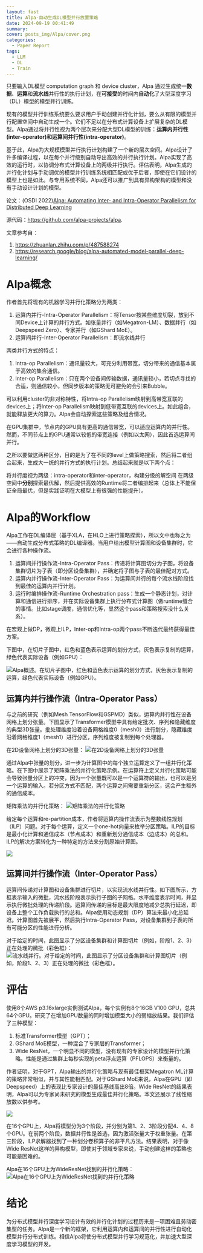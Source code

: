 ```yaml
---
layout: fast
title: Alpa-自动生成DL模型并行放置策略
date: 2024-09-19 00:41:49
summary: 
cover: posts_img/Alpa/cover.png
categories: 
  - Paper Report
tags: 
  - LLM
  - DL
  - Train
---
```


只要输入DL模型 computation graph 和 device cluster，Alpa 通过生成统一**数据**、**运算**和**流水线**并行性的执行计划，在**可接受**的时间内**自动化**了大型深度学习（DL）模型的模型并行训练。

现有的模型并行训练系统要么要求用户手动创建并行化计划，要么从有限的模型并行配置空间中自动生成一个。它们不足以在分布式计算设备上扩展复杂的DL模型。Alpa通过将并行性视为两个层次来分配大型DL模型的训练：**运算内并行性(inter-operator)**和**运算间并行性(intra-operator)**。

基于此，Alpa为大规模模型并行执行计划构建了一个新的层次空间。Alpa设计了许多编译过程，以在每个并行级别自动导出高效的并行执行计划。Alpa实现了高效的运行时，以协调分布式计算设备上的两级并行执行。评估表明，Alpa生成的并行化计划与手动调优的模型并行训练系统相匹配或优于后者，即使在它们设计的模型上也是如此。与专用系统不同，Alpa还可以推广到具有异构架构的模型和没有手动设计计划的模型。

论文：(OSDI 2022)[Alpa: Automating Inter- and Intra-Operator Parallelism for Distributed Deep Learning](https://www.usenix.org/system/files/osdi23-li-zhuohan.pdf)

源代码：https://github.com/alpa-projects/alpa.

文章参考自：
1. https://zhuanlan.zhihu.com/p/487588274
2. https://research.google/blog/alpa-automated-model-parallel-deep-learning/


# Alpa概念

作者首先将现有的机器学习并行化策略分为两类：

1. 运算内并行-Intra-Operator Parallelism：将Tensor按某些维度切裂，放到不同Device上计算的并行方式。如张量并行（如Megatron-LM）、数据并行（如Deepspeed Zero）、专家并行（如GShard MoE）。
2. 运算间并行-Inter-Operator Parallelism：即流水线并行

两类并行方式的特点：
1. Intra-op Parallelism：通讯量较大，可充分利用带宽，切分带来的通信基本属于高效的集合通信。
2. Inter-op Parallelism：只在两个设备间传输数据，通讯量较小，若切点寻找的合适，则通信较小，但同步版本的策略无可避免的会引来Bubble。

可以利用cluster的非对称特性，将Intra-op Parallelism映射到高带宽互联的devices上；将Inter-op Parallelism映射到低带宽互联的devices上。如此组合，就能释放更大的算力。Alpa会自动探索这些策略及组合情况。

在GPU集群中，节点内的GPU具有更高的通信带宽，可以适应运算内的并行性。然而，不同节点上的GPU通常以较低的带宽连接（例如以太网），因此首选运算间并行。

之所以要做这两种区分，目的是为了在不同的level上做策略搜索，然后将二者组合起来，生成大一统的并行方式的执行计划。总结起来就是以下两个点：

将并行度视为两级：intra-operator和inter-operator，构建分级的解空间
在两级空间中**分别**探索最优解，然后提供高效的Runtime将二者编排起来（总体上不能保证全局最优，但是实践证明在大模型上有很强的性能提升）。

# Alpa的Workflow

Alpa工作在DL编译层（基于XLA，在HLO上进行策略探索），所以文中也称之为——自动生成分布式策略的DL编译器。当用户给出模型计算图和设备集群时，它会进行各种操作流。

1. 运算间并行操作流-Intra-Operator Pass：传递将计算图切分为子图，将设备集群切片为子表（即分区设备集群），并确定将子图与子表的最佳配对方式。
2. 运算内并行操作流-Inter-Operator Pass：为运算间并行的每个流水线阶段找到最佳的运算内并行计划。
3. 运行时编排操作流-Runtime Orchestration pass：生成一个静态计划，对计算和通信进行排序，并在实际设备集群上执行分布式计算图（做runtime缝合的事情。比如stage调度，通信优化等，显然这个pass和策略搜索没什么关系）。

在宏观上做DP，微观上ILP，Inter-op和Intra-op两个pass不断迭代最终获得最佳方案。

下图中，在切片子图中，红色和蓝色表示运算的划分方式，灰色表示复制的运算，绿色代表实际设备（例如GPU）：

![Alpa概述。在切片子图中，红色和蓝色表示运算的划分方式，灰色表示复制的运算，绿色代表实际设备（例如GPU）。](posts_img/Alpa/1.gif)


## 运算内并行操作流（Intra-Operator Pass）

与之前的研究（例如Mesh TensorFlow和GSPMD）类似，运算内并行性在设备网格上划分张量。下图显示了Transformer模型中具有给定批次、序列和隐藏维度的典型3D张量。批处理维度沿着设备网格维度0（mesh0）进行划分，隐藏维度沿着网格维度1（mesh1）进行分区，序列维度被复制到每个处理器。

在2D设备网格上划分的3D张量：
![在2D设备网格上划分的3D张量](posts_img/Alpa/2.png)

通过Alpa中张量的划分，进一步为计算图中的每个独立运算定义了一组并行化策略。在下图中展示了矩阵乘法的并行化策略示例。在运算符上定义并行化策略可能会导致张量分区上的冲突，因为一个张量既可以是一个运算符的输出，也可以是另一个运算的输入。若分区方式不匹配，两个运算之间需要重新分区，这会产生额外的通信成本。

矩阵乘法的并行化策略：
![矩阵乘法的并行化策略](posts_img/Alpa/3.png)


给定每个运算和re-partition成本，作者将运算内操作流表示为整数线性规划（ILP）问题。对于每个运算，定义一个one-hot向量来枚举分区策略。ILP的目标是最小化计算和通信成本（节点成本）和重新划分通信成本（边成本）的总和。ILP的解决方案转化为一种特定的方法来分割原始计算图。

![](posts_img/Alpa/4.png)

## 运算间并行操作流（Inter-Operator Pass）

运算间传递对计算图和设备集群进行切片，以实现流水线并行性。如下图所示，方框表示输入的微批，流水线阶段表示执行子图的子网格。水平维度表示时间，并显示执行微批处理的传递阶段。运算间传递的目标是最大限度地减少总执行延迟，即设备上整个工作负载执行的总和。Alpa使用动态规划（DP）算法来最小化总延迟。计算图首先被展平，然后执行Intra-Operator Pass，对设备集群到子表的所有可能分区的性能进行分析。

对于给定的时间，此图显示了分区设备集群和计算图切片（例如，阶段1、2、3）正在处理的微批（彩色框）：
![流水线并行。对于给定的时间，此图显示了分区设备集群和计算图切片（例如，阶段1、2、3）正在处理的微批（彩色框）。](posts_img/Alpa/6.png)

# 评估

使用8个AWS p3.16xlarge实例测试Alpa，每个实例有8个16GB V100 GPU，总共64个GPU。研究了在增加GPU数量的同时增加模型大小的弱缩放结果。我们评估了三种模型：
1. 标准Transformer模型（GPT）；
2. GShard MoE模型，一种混合了专家层的Transformer；
3. Wide ResNet，一个明显不同的模型，没有现有的专家设计的模型并行化策略。性能是通过集群上每秒实现的peta浮点运算（PFLOPS）来衡量的。

作者证明，对于GPT，Alpa输出的并行化策略与现有最佳框架Megatron ML计算的策略非常相似，并与其性能相匹配。对于GShard MoE来说，Alpa在GPU（即Deepspeed）上的表现比专家设计的最佳基线高出8倍。Wide ResNet的结果表明，Alpa可以为专家尚未研究的模型生成最佳并行化策略。本文还展示了线性缩放数以供参考。

![](posts_img/Alpa/7.png)

在16个GPU上，Alpa将模型分为3个阶段，并分别为第1、2、3阶段分配4、4、8个GPU。在前两个阶段，数据并行性是首选，因为激活张量大于权重张量。在第三阶段，ILP求解器找到了一种划分卷积算子的非平凡方法。结果表明，对于像Wide ResNet这样的异构模型，即使对于领域专家来说，手动创建这样的策略也可能是困难的。

Alpa在16个GPU上为WideResNet找到的并行化策略：
![Alpa在16个GPU上为WideResNet找到的并行化策略](posts_img/Alpa/8.png)

# 结论

为分布式模型并行深度学习设计有效的并行化计划的过程历来是一项困难且劳动密集型的任务。Alpa是一个新的框架，它利用运算内和运算间的并行性进行自动化模型并行分布式训练。相信Alpa将使分布式模型并行学习规范化，并加速大型深度学习模型的开发。